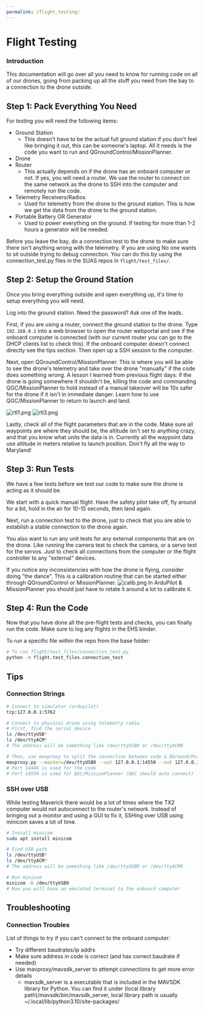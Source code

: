 ```yaml
---
permalink: /flight_testing/
---
```


# Flight Testing

### Introduction
This documentation will go over all you need to know for running code on all of our drones, going from packing up all the stuff you need from the bay to a connection to the drone outside.

## Step 1: Pack Everything You Need

For testing you will need the following items:
* Ground Station
    * This doesn't have to be the actual full ground station if you don't feel like bringing it out, this can be someone's laptop. All it needs is the code you want to run and QGroundControl/MissionPlanner.
* Drone
* Router
    * This actually depends on if the drone has an onboard computer or not. If yes, you will need a router. We use the router to connect on the same network as the drone to SSH into the computer and remotely run the code.
* Telemetry Receivers/Radios
    * Used for telemetry from the drone to the ground station. This is how we get the data from the drone to the ground station.
* Portable Battery OR Generator
    * Used to power everything on the ground. If testing for more than 1-2 hours a generator will be needed.

Before you leave the bay, do a connection test to the drone to make sure there isn't anything wrong with the telemetry. If you are using  No one wants to sit outside trying to debug connection. You can do this by using the connection_test.py files in the SUAS repos in `flight/test_files/`.

## Step 2: Setup the Ground Station
Once you bring everything outside and open everything up, it's time to setup everything you will need.

Log into the ground station. Need the password? Ask one of the leads.

First, if you are using a router, connect the ground station to the drone. Type `192.168.0.1` into a web browser to open the router webportal and see if the onboard computer is connected (with our current router you can go to the DHCP clients list to check this). If the onboard computer doesn't connect directly see the tips section. Then open up a SSH session to the computer.

Next, open QGroundControl/MissionPlanner. This is where you will be able to see the drone's telemetry and take over the drone "manually" if the code does something wrong. A lesson I learned from previous flight days: if the drone is going somewhere it shouldn't be, killing the code and commanding QGC/MissionPlanner to hold instead of a manual takeover will be 10x safer for the drone if it isn't in immediate danger. Learn how to use QGC/MissionPlanner to return to launch and land.

![rtl1.png](rtl1.png)
![rtl3.png](rtl3.png)

Lastly, check all of the flight parameters that are in the code. Make sure all waypoints are where they should be, the altitude isn't set to anything crazy, and that you know what units the data is in. Currently all the waypoint data use altitude in meters relative to launch position. Don't fly all the way to Maryland!

## Step 3: Run Tests
We have a few tests before we test our code to make sure the drone is acting as it should be.

We start with a quick manual flight. Have the safety pilot take off, fly around for a bit, hold in the air for 10-15 seconds, then land again.

Next, run a connection test to the drone, just to check that you are able to establish a stable connection to the drone again.

You also want to run any unit tests for any external components that are on the drone. Like running the camera test to check the camera, or a servo test for the servos. Just to check all connections from the computer or the flight controller to any "external" devices.

If you notice any inconsistencies with how the drone is flying, consider doing "the dance". This is a calibration routine that can be started either through QGroundControl or MissionPlanner.
![calib.png](calib.png)
In ArduPilot & MissionPlanner you should just have to rotate it around a lot to calibrate it.

## Step 4: Run the Code

Now that you have done all the pre-flight tests and checks, you can finally run the code. Make sure to log any flights in the EHS binder.

To run a specific file within the repo from the base folder:
```bash
# To run flight/test_files/connection_test.py
python -m flight.test_files.connection_test
```

## Tips
### Connection Strings
```bash
# Connect to simulator (ardupilot)
tcp:127.0.0.1:5762

# Connect to physical drone using telemetry radio
# First, find the serial device
ls /dev/ttyUSB*
ls /dev/ttyACM*
# The address will be something like /dev/ttyUSB0 or /dev/ttyACM0

# Then, use mavproxy to split the connection between code & QGround/MissionPlanner
mavproxy.py --master=/dev/ttyUSB0 --out 127.0.0.1:14550 --out 127.0.0.1:14446
# Port 14446 is used for the code
# Port 14550 is used for QGC/MissionPlanner (QGC should auto connect)
```

### SSH over USB
While testing Maverick there would be a lot of times where the TX2 computer would not autoconnect to the router's network. Instead of bringing out a monitor and using a GUI to fix it, SSHing over USB using minicom saves a lot of time.
```bash
# Install minicom
sudo apt install minicom

# Find USB path
ls /dev/ttyUSB*
ls /dev/ttyACM*
# The address will be something like /dev/ttyUSB0 or /dev/ttyACM0

# Run minicom
minicom -D /dev/ttyUSB0
# Now you will have an emulated terminal to the onboard computer
```

## Troubleshooting
### Connection Troubles
List of things to try if you can't connect to the onboard computer:
* Try different baudrates/ip addrs
* Make sure address in code is correct (and has correct baudrate if needed)
* Use mavproxy/mavsdk_server to attempt connections to get more error details
    * mavsdk_server is a executable that is included in the MAVSDK library for Python. You can find it under (local library path)/mavsdk/bin/mavsdk_server, local library path is usually ~/.local/lib/python3.10/site-packages/

